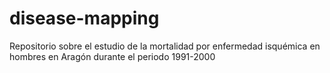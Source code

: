 # disease-mapping
Repositorio sobre el estudio de la mortalidad por enfermedad isquémica en hombres en Aragón durante el periodo 1991-2000
